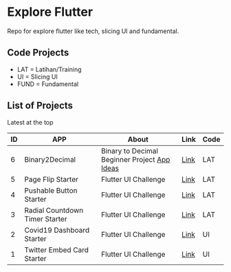 # Explore Flutter

Repo for explore flutter like tech, slicing UI and fundamental.

## Code Projects

- LAT = Latihan/Training
- UI = Slicing UI
- FUND = Fundamental

## List of Projects

Latest at the top

| ID | APP                                  | About  | Link  | Code  |
| -- | ------------------------------------ |------| ------ | ------ | 
| 6  | Binary2Decimal                    | Binary to Decimal Beginner Project [App Ideas](https://github.com/florinpop17/app-ideas/tree/master) | [Link](https://github.com/Mjajang/Lat-Binary2Decimal) | LAT |
| 5  | Page Flip Starter                    | Flutter UI Challenge | [Link](https://github.com/Mjajang/Explore-Flutter/tree/master/lat_page_flip_starter) | LAT |
| 4  | Pushable Button Starter              | Flutter UI Challenge | [Link](https://github.com/Mjajang/Explore-Flutter/tree/master/lat_pushable_button_starter) | LAT |
| 3  | Radial Countdown Timer Starter       | Flutter UI Challenge | [Link](https://github.com/Mjajang/Explore-Flutter/tree/master/lat_radial_count_down_timer) | LAT |
| 2  | Covid19 Dashboard Starter            | Flutter UI Challenge | [Link](https://github.com/Mjajang/Explore-Flutter/tree/master/ui_covid19_dashboard_starter) | UI |
| 1  | Twitter Embed Card Starter           | Flutter UI Challenge | [Link](https://github.com/Mjajang/Explore-Flutter/tree/master/ui_twitter_embed_card) | UI |


